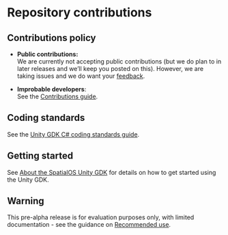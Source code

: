 # Repository contributions

## Contributions policy

* **Public contributions:** <br/>
We are currently not accepting public contributions (but we do plan to in 
later releases and we’ll keep you posted on this). However, we are taking issues and we do want your 
[feedback](https://github.com/spatialos/UnityGDK/blob/master/README.md#give-us-feedback).

* **Improbable developers**: <br/>
See the [Contributions guide](https://improbableio.atlassian.net/wiki/x/foDrDw).

## Coding standards
See the [Unity GDK C# coding standards guide](https://github.com/spatialos/UnityGDK/blob/master/docs/contributions/unity-gdk-coding-standards.md).

## Getting started
See [About the SpatialOS Unity GDK](https://github.com/spatialos/UnityGDK/blob/master/docs/README.md) for
 details on how to get started using the Unity GDK.

## Warning
This pre-alpha release is for evaluation purposes only, with limited documentation -
 see the guidance on
  [Recommended use](https://github.com/spatialos/UnityGDK/blob/master/docs/README.md#recommended-use).
